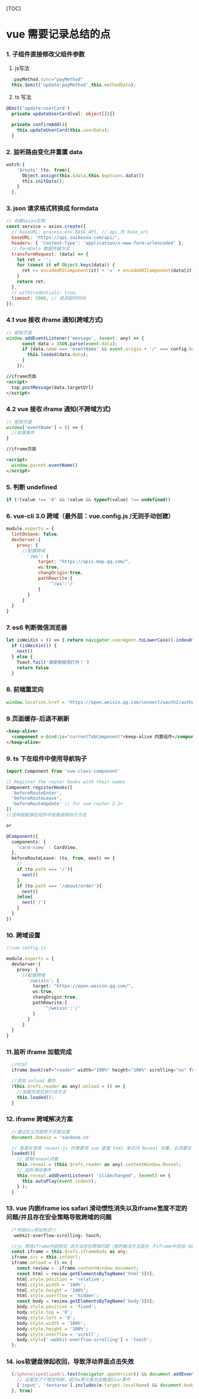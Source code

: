 [TOC]

# vue 需要记录总结的点

### 1. 子组件直接修改父组件参数

1. js写法

```javascript
  :payMethod.sync="payMethod"
  this.$emit('update:payMethod',this.methodData);
```

2. ts 写法

```typescript
@Emit('update:userCard')
  private updateUserCard(val: object[]){}

  private confirmAdd(){
    this.updateUserCard(this.userData);
  }
```

### 2. 监听路由变化并重置 data

```javascript
watch:{
    '$route' (to, from){
      Object.assign(this.$data,this.$options.data())
      this.initData();
    }
  },
```

### 3. json 请求格式转换成 formdata

```javascript
// 创建axios实例
const service = axios.create({
  // baseURL: process.env.BASE_API, // api 的 base_url
  baseURL: 'https://api.suikezou.com/api/',
  headers: { 'Content-Type': 'application/x-www-form-urlencoded' },
  // formData 数据传输方式
  transformRequest: (data) => {
    let ret = '';
    for (const it of Object.keys(data)) {
      ret += encodeURIComponent(it) + '=' + encodeURIComponent(data[it]) + '&';
    }
    return ret;
  },
  // withCredentials: true,
  timeout: 5000, // 请求超时时间
});
```

### 4.1 vue 接收 iframe 通知(跨域方式)

```javascript
// 框架页面
window.addEventListener('message', (event: any) => {
      const data = JSON.parse(event.data);
      if (data.name === 'eventName' && event.origin + '/' === config.baseURL) {
        this.loaded(data.data);
      }
    });
```

```html
//iframe页面
<script>
  top.postMessage(data,targetUrl)
</script>
```

### 4.2 vue 接收 iframe 通知(不跨域方式)

```javascript
// 框架页面
window['eventName'] = () => {
  //处理事件
}
```

```html
//iframe页面

<script>
  window.parent.eventName()
</script>
```

### 5. 判断 undefined

```javascript
if (!(value !== '0' && !value && typeof(value) !== undefined))
```

### 6. vue-cli 3.0 跨域（最外层：vue.config.js /无则手动创建）

```javascript
module.exports = {
  lintOnSave: false,
  devServer:{
    proxy: {
      //配置跨域
        '/ws': {
            target: "https://apis.map.qq.com/",
            ws:true,
            changOrigin:true,
            pathRewrite:{
                '^/ws':'/'
            }
        }
      }
  }
}
```

### 7. es6 判断微信浏览器

```javascript
let isWeiXin = () => { return navigator.userAgent.toLowerCase().indexOf('micromessenger') !== -1 }
  if (isWeiXin()) {
    next()
  } else {
    Toast.fail('请使用微信打开！')
    return false
  }
```

### 8. 前端重定向

```javascript
window.location.href = 'https://open.weixin.qq.com/connect/oauth2/authorize?appid=wxb57af6881fb3db44sd&redirect_uri=' + encodeURI('https://www.suikezou.com') + '&response_type=code&scope=snsapi_userinfo&state=#wechat_redirect'
```

### 9.页面缓存-后退不刷新

```html
<keep-alive>
  <component v-bind:is="currentTabComponent">keep-alive 内置组件</component>
</keep-alive>
```

### 9. ts 下在组件中使用导航钩子

```typescript
import Component from 'vue-class-component'

// Register the router hooks with their names
Component.registerHooks([
  'beforeRouteEnter',
  'beforeRouteLeave',
  'beforeRouteUpdate' // for vue-router 2.2+
])
//这样就能够在组件中直接调用钩子方法

or

@Component({
  components: {
    'card-view' : CardView,
  },
  beforeRouteLeave: (to, from, next) => {
    // ...
    if (to.path === '/'){
      next()
    }
    if (to.path === '/about/order'){
      next()
    }else{
      next('/')
    }
  }
})

```

### 10. 跨域设置

```typescript
//vue.config.js

module.exports = {
  devServer:{
    proxy: {
      //配置跨域
        '/weixin': {
          target: "https://open.weixin.qq.com/",
          ws:true,
          changOrigin:true,
          pathRewrite:{
              '^/weixin':'/'
          }
        }
      }
  }
}

```

### 11.监听 iframe 加载完成

```javascript
  //html
  iframe.book(ref="reader" width="100%" height="100%" scrolling="no" frameborder="0")

  //添加 onload 事件
  (this.$refs.reader as any).onload = () => {
    //加载完成后执行该方法
    this.loaded();
  }
```

### 12. iframe 跨域解决方案

```javascript
  //通过在父页面和子页面设置
  document.domain = 'sandune.cn'

  // 我是在使用 reveal.js 时需要用 vue 嵌套 html 来访问 Reveal 对象，必须要在 iframe 加载完成后才能访问到
  loaded(){
    // 获取reveal对象
    this.reveal = (this.$refs.reader as any).contentWindow.Reveal;
    // 监听滑动事件
    this.reveal.addEventListener( 'slidechanged', (event) => {
      this.autoPlay(event.indexh);
    } );
  }

```

### 13.  vue 内嵌iframe ios safari 滑动惯性消失以及iframe宽度不定的问题/并且存在安全策略导致跨域的问题

```css
  /*外层div添加样式*/
  -webkit-overflow-scrolling: touch;
```

```typescript
  //js 修改iframe内部样式 该方法存在跨域问题（我的解决方法是在 子iframe中添加 document.domain="localhost"）
  const iframe = this.$refs.iframeBody as any;
  iframe.src = this.infoUrl;
  iframe.onload = () => {
    const review =  iframe.contentWindow.document;
    const html = review.getElementsByTagName('html')[0];
    html.style.position = 'relative';
    html.style.width = '100%';
    html.style.height = '100%';
    html.style.overflow = 'hidden';
    const body = review.getElementsByTagName('body')[0];
    body.style.position = 'fixed';
    body.style.top = '0';
    body.style.left = '0';
    body.style.width = '100%';
    body.style.height = '100%';
    body.style.overflow = 'scroll';
    body.style['-webkit-overflow-scrolling'] = 'touch';
  };
```

### 14. ios软键盘弹起收回，导致浮动界面点击失效

```js
  (/iphone|ipod|ipad/i.test(navigator.appVersion)) && document.addEventListener('blur', (e) => {
    // 这里加了个类型判断，因为a等元素也会触发blur事件
    ['input', 'textarea'].includes(e.target.localName) && document.body.scrollIntoView(false)
  }, true)
```